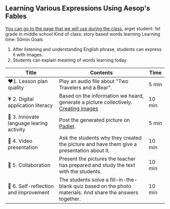 ## Learning Various Expressions Using Aesop's Fables

[You can go to the page that we will use during the class.](https://github.com/GydeokLee/DL23_Project_G5/blob/main/Untitled1.ipynb)
arget student: 1st grade in middle school
Kind of class: story based words learning
Learning time: 50min
Goals
 1. After listening and understanding English phrase, students can express it with images.
 2. Students can explain meaning of words learning today.

| Title | Contents |Time| 
|-----|-----------|----------|
|:heart:1. Lesson plan quality|Play an audio file about "Two Travelers and a Bear".|5 min|
|:heartpulse: 2. Digital application literacy|Based on the information we heard, generate a picture collectively. [Creating images](https://www.bing.com/images/create?form=FLPGEN)|10 min|
|:yellow_heart: 3. Innovate language learing activity|Post the generated picture on [Padlet](https://padlet.com/).|5 min|
|:green_heart: 4. Video presentation|Ask the students why they created the picture and have them give a presentation about it.|10 min|
|:blue_heart: 5. Collaboration|Present the pictures the teacher has prepared and study the text with the students.|10 min|
|:purple_heart: 6. Self-reflection and improvement|The students solve a fill-in-the-blank quiz based on the photo materials. And share the answers together.|10 min|
